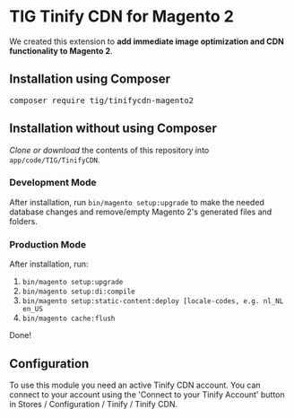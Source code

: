 # TIG Tinify CDN for Magento 2
We created this extension to **add immediate image optimization and CDN functionality to Magento 2**. 

## Installation using Composer
<pre>composer require tig/tinifycdn-magento2</pre>

## Installation without using Composer
_Clone or download_ the contents of this repository into `app/code/TIG/TinifyCDN`.

### Development Mode
After installation, run `bin/magento setup:upgrade` to make the needed database changes and remove/empty Magento 2's generated files and folders.

### Production Mode
After installation, run:
1. `bin/magento setup:upgrade`
2. `bin/magento setup:di:compile`
3. `bin/magento setup:static-content:deploy [locale-codes, e.g. nl_NL en_US`
4. `bin/magento cache:flush`

Done!

## Configuration

To use this module you need an active Tinify CDN account. You can connect to your account using the 'Connect to your Tinify Account' button in Stores / Configuration / Tinify / Tinify CDN.
